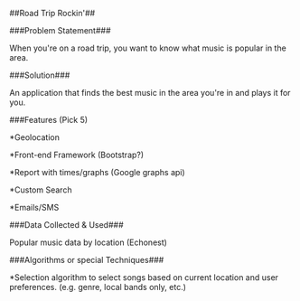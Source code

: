 ##Road Trip Rockin'##

###Problem Statement###

When you're on a road trip, you want to know what music is popular in the 
area.

###Solution###

An application that finds the best music in the area you're in and plays it
 for you.

###Features (Pick 5)

*Geolocation

*Front-end Framework (Bootstrap?)

*Report with times/graphs (Google graphs api)

*Custom Search

*Emails/SMS

###Data Collected & Used###

Popular music data by location (Echonest)

###Algorithms or special Techniques###

*Selection algorithm to select songs based on current location and user
preferences. (e.g. genre, local bands only, etc.)
